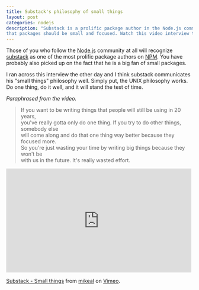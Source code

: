 ```yaml
---
title: Substack's philosophy of small things
layout: post
categories: nodejs
description: "Substack is a prolific package author in the Node.js community. He strongly believes
that packages should be small and focused. Watch this video interview to hear him explain it."
---
```


Those of you who follow the [Node.js](http://nodejs.org) community at all will recognize [substack](http://twitter.com/substack) as one of the most prolific package authors on [NPM](https://npmjs.org/~substack). You have probably also picked up on the fact that he is a big fan of small packages.

I ran across this interview the other day and I think substack communicates his "small things" philosophy well. Simply put, the UNIX philosophy works. Do one thing, do it well, and it will stand the test of time.

_Paraphrased from the video._
> If you want to be writing things that people will still be using in 20 years,  
> you've really gotta only do one thing. If you try to do other things, somebody else  
> will come along and do that one thing way better because they focused more.  
> So you're just wasting your time by writing big things because they won't be  
> with us in the future. It's really wasted effort.

<div><iframe src="http://player.vimeo.com/video/56219478" width="500" height="281" frameborder="0" webkitAllowFullScreen mozallowfullscreen allowFullScreen></iframe> <p><a href="http://vimeo.com/56219478">Substack - Small things</a> from <a href="http://vimeo.com/mikeal">mikeal</a> on <a href="http://vimeo.com">Vimeo</a>.</p></div>
